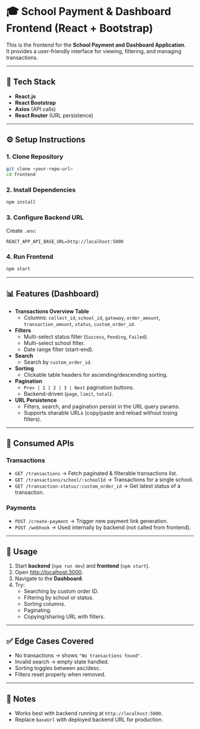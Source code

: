 # 🎓 School Payment & Dashboard Frontend (React + Bootstrap)

This is the frontend for the **School Payment and Dashboard Application**.  
It provides a user-friendly interface for viewing, filtering, and managing transactions.

---

## 🚀 Tech Stack
- **React.js**
- **React Bootstrap**
- **Axios** (API calls)
- **React Router** (URL persistence)

---

## ⚙️ Setup Instructions

### 1. Clone Repository
```bash
git clone <your-repo-url>
cd frontend
```

### 2. Install Dependencies
```bash
npm install
```

### 3. Configure Backend URL
Create `.env`:
```env
REACT_APP_API_BASE_URL=http://localhost:5000
```

### 4. Run Frontend
```bash
npm start
```

---

## 📊 Features (Dashboard)

- **Transactions Overview Table**
  - Columns: `collect_id`, `school_id`, `gateway`, `order_amount`, `transaction_amount`, `status`, `custom_order_id`.
- **Filters**
  - Multi-select status filter (`Success`, `Pending`, `Failed`).
  - Multi-select school filter.
  - Date range filter (start–end).
- **Search**
  - Search by `custom_order_id`.
- **Sorting**
  - Clickable table headers for ascending/descending sorting.
- **Pagination**
  - `Prev | 1 | 2 | 3 | Next` pagination buttons.
  - Backend-driven (`page`, `limit`, `total`).
- **URL Persistence**
  - Filters, search, and pagination persist in the URL query params.
  - Supports sharable URLs (copy/paste and reload without losing filters).

---

## 🔗 Consumed APIs

### Transactions
- `GET /transactions` → Fetch paginated & filterable transactions list.  
- `GET /transactions/school/:schoolId` → Transactions for a single school.  
- `GET /transaction-status/:custom_order_id` → Get latest status of a transaction.

### Payments
- `POST /create-payment` → Trigger new payment link generation.  
- `POST /webhook` → Used internally by backend (not called from frontend).  

---

## 🧪 Usage
1. Start **backend** (`npm run dev`) and **frontend** (`npm start`).
2. Open [http://localhost:3000](http://localhost:3000).
3. Navigate to the **Dashboard**.
4. Try:
   - Searching by custom order ID.
   - Filtering by school or status.
   - Sorting columns.
   - Paginating.
   - Copying/sharing URL with filters.

---

## ✅ Edge Cases Covered
- No transactions → shows `"No transactions found"`.
- Invalid search → empty state handled.
- Sorting toggles between asc/desc.
- Filters reset properly when removed.

---

## 📌 Notes
- Works best with backend running at `http://localhost:5000`.  
- Replace `baseUrl` with deployed backend URL for production.

